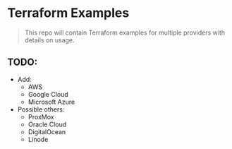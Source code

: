 # Terraform Examples
> This repo will contain Terraform examples for multiple providers with details on usage.

## TODO:
* Add:
  * AWS
  * Google Cloud
  * Microsoft Azure
* Possible others:
  * ProxMox
  * Oracle Cloud
  * DigitalOcean
  * Linode

